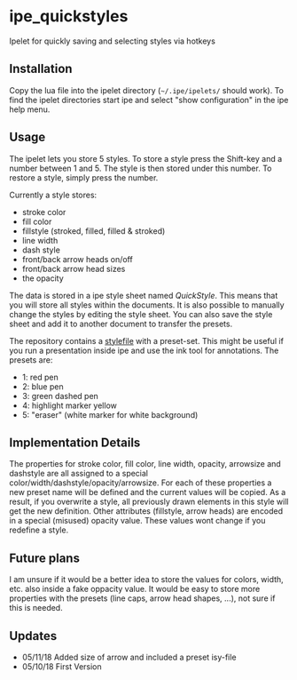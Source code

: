 # ipe_quickstyles
Ipelet for quickly saving and selecting styles via hotkeys

## Installation

Copy the lua file into the ipelet directory (`~/.ipe/ipelets/` should work). To find the ipelet directories start ipe and select "show configuration" in the ipe help menu.

## Usage

The ipelet lets you store 5 styles. To store a style press the Shift-key and a number between 1 and 5. The style is then stored under this number. To restore a style, simply press the number.

Currently a style stores:

- stroke color
- fill color
- fillstyle (stroked, filled, filled & stroked)
- line width
- dash style
- front/back arrow heads on/off
- front/back arrow head sizes
- the opacity

The data is stored in a ipe style sheet named *QuickStyle*. This means that you will store all styles within the documents. It is also possible to manually change the styles by editing the style sheet. You can also save the style sheet and add it to another document to transfer the presets. 

The repository contains a [stylefile](QuickStyles.isy) with a preset-set. This might be useful if you run a presentation inside ipe and use the ink tool for annotations. The presets are:

- 1: red pen
- 2: blue pen
- 3: green dashed pen
- 4: highlight marker yellow
- 5: "eraser" (white marker for white background)

## Implementation Details 

The properties for stroke color, fill color, line width, opacity, arrowsize and dashstyle are all assigned to a special color/width/dashstyle/opacity/arrowsize. For each of these properties a new preset name will be defined and the current values will be copied. As a result, if you overwrite a style, all previously drawn elements in this style will get the new definition. Other attributes (fillstyle, arrow heads) are encoded in a special (misused) opacity value. These values wont change if you redefine a style.

## Future plans

I am unsure if it would be a better idea to store the values for colors, width, etc. also inside a fake oppacity value. It would be easy to store more properties with the presets (line caps, arrow head shapes, ...), not sure if this is needed. 

## Updates

- 05/11/18 Added size of arrow and included a preset isy-file
- 05/10/18 First Version

